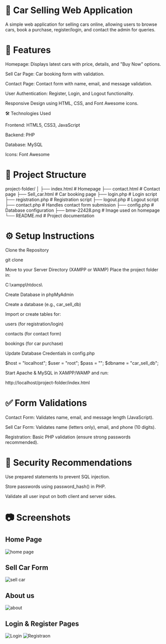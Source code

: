 # 🚗 Car Selling Web Application

A simple web application for selling cars online, allowing users to browse cars, book a purchase, register/login, and contact the admin for queries.

# 📌 Features

Homepage: Displays latest cars with price, details, and "Buy Now" options.

Sell Car Page: Car booking form with validation.

Contact Page: Contact form with name, email, and message validation.

User Authentication: Register, Login, and Logout functionality.

Responsive Design using HTML, CSS, and Font Awesome icons.

🛠️ Technologies Used

Frontend: HTML5, CSS3, JavaScript

Backend: PHP

Database: MySQL

Icons: Font Awesome

# 📂 Project Structure
project-folder/
│
├── index.html              # Homepage
├── contact.html            # Contact page
├── Sell_car.html           # Car booking page
├── login.php               # Login script
├── registration.php        # Registration script
├── logout.php              # Logout script
├── contact.php             # Handles contact form submission
├── config.php              # Database configuration
├── bmw-22428.png           # Image used on homepage
└── README.md               # Project documentation

# ⚙️ Setup Instructions

Clone the Repository

git clone <your-repository-link>


Move to your Server Directory (XAMPP or WAMP)
Place the project folder in:

C:\xampp\htdocs\


Create Database in phpMyAdmin

Create a database (e.g., car_sell_db)

Import or create tables for:

users (for registration/login)

contacts (for contact form)

bookings (for car purchase)

Update Database Credentials in config.php

$host = "localhost";
$user = "root";
$pass = "";
$dbname = "car_sell_db";


Start Apache & MySQL in XAMPP/WAMP and run:

http://localhost/project-folder/index.html

# ✅ Form Validations

Contact Form: Validates name, email, and message length (JavaScript).

Sell Car Form: Validates name (letters only), email, and phone (10 digits).

Registration: Basic PHP validation (ensure strong passwords recommended).

# 🔐 Security Recommendations

Use prepared statements to prevent SQL injection.

Store passwords using password_hash() in PHP.

Validate all user input on both client and server sides.

# 📷 Screenshots

## Home Page
![home page](https://github.com/user-attachments/assets/5bdb819c-558f-49df-ad4c-3cab5226e836)

## Sell Car Form
![sell car](https://github.com/user-attachments/assets/bef9eacf-8e8f-43f7-b1c1-57b083377869)

## About us
![about](https://github.com/user-attachments/assets/fef17cd2-54a7-4edc-a4e2-03d4ecae5d80)

## Login & Register Pages
![Login](https://github.com/user-attachments/assets/13983b55-6b86-422d-8c52-ad1c8cc80c4c)
![Registraon](https://github.com/user-attachments/assets/17933015-1215-40a0-b292-ea91d852b14c)

